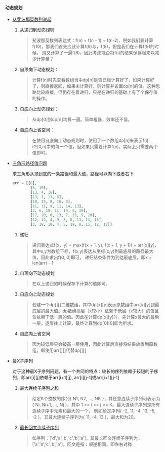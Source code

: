 #### 动态规划
* [从斐波那契数列说起](/src/dp/fbnc.py) 
    1. 从递归到动态规则
        > 斐波那契数列表达式：f(n) = f(n - 1) + f(n-2)，例如我们要计算f(10)，那我们首先应该计算f(9)与，f(8)，但是我们在计算f(9)的时候，
        则又计算了一遍f(8)，因此考虑能否将f(i)的结果保存起来以减少计算量？
    2. 自顶向下动态规划：
        > 计算f(n)时先查看数组当中dp[n]是否已经计算好了，如果计算好了，则直接返回，如果未计算好，则计算并设置dp[n]的值。这种思路比较直接，但仍存在着递归，只是在递归的基础上有了个保存值的操作。
    3. 自底向上动态规划：
        > 从dp[0]到dp[n]均算一遍。简单粗暴，效率还不低。
    4. 自底向上省空间：
        > 在使用自底向上动态规则时，使用了一个数组dp[n]来表示f(i) i∈[0,n]中的每一个值，但如果只需要计算f(n)，实际上只需要两个值即可。

* [三角形路径值问题](/src/dp/triangle.py)

    求三角形从顶到底的一条路径和最大值，路径可以向下或者右下
    ```python
    arr = [[8],
            [5, 19],
            [13, 4, 16],
            [13, 1, 13, 6],
            [18, 15, 8, 16, 3],
            [11, 11, 9, 11, 14, 13],
            [3, 6, 10, 11, 14, 8, 19],
            [17, 20, 0, 13, 7, 13, 5, 20],
            [12, 12, 4, 9, 8, 8, 13, 14, 15],
            [3, 18, 19, 4, 5, 19, 0, 15, 12, 12]]
    ```
    1. 递归
        > 递归表达式f(x，y) = max(f(x + 1, y), f(x + 1, y + 1)) + arr[x][y]，其中x,y为数组下标，f(x,y)表达从坐标(x,y)到最底层的路径最大值，因此求出f(0, 0)即可， 递归结束条件为到达最底层，即x = len(arr) - 1 
    2. 自顶向下动态规划
        > 在以上递归的时候保存下计算的值即可。
    3. 自底向上动态规划
        > 创建一个dp[][]二维数组，其中dp[x][y]表示原数组中arr[x][y]到最底层的最大值。dp数组高层（x较小）依赖于低层（x较大）的值且仅依赖于低一层的值。因此在计算dp[x][y]时，先计算x最大的最后一层，逐层往上计算，最终计算到dp[0][0]即为所求。
    4. 自底向上省空间
        > 因为较低层只会被高一层使用，因此计算后直接将结果放置到原数组，即使用arr[][]代替dp[][]
* 最X子序列

    对于这种最X子序列问题，有一个共同的特点：较长的序列依赖于较短的子序列，即arr[i][j]依赖于arr[i+1][j], arr[i][j-1]或arr[i+1][j-1]
    1. [最大连续子序列之和](/docs/最大连续子序列之和.md)
        > 给定K个整数的序列{ N1, N2, ..., NK }，其任意连续子序列可表示为{ Ni, Ni+1, ..., Nj }，其中 1 <= i <= j <= K。最大连续子序列是所有连续子序中元素和最大的一个， 例如给定序列{ -2, 11, -4, 13, -5, -2 }，其最大连续子序列为{ 11, -4, 13 }，最大和为20。

    2. [最长回文连续子序列](/docs/最长回文连续子序列.md)
        > 如序列：['d','a','b','c','b','a']，其最长回文连续子序列为： ['a','b','c','b','a']。回文是指：顺逆相同，即左右对称